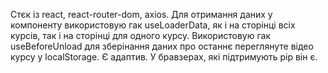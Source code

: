 Стєк із react, react-router-dom, axios.
Для отримання даних у компоненту використовую гак useLoaderData,
як і на сторінці всіх курсів, так і на сторінці для одного курсу.
Використовую гак useBeforeUnload для зберінання даних про 
останнє переглянуте відео курсу у localStorage. Є адаптив.
У бравзерах, які підтримують pip він є.
